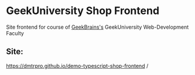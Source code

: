 # GeekUniversity Shop Frontend
Site frontend for course of [GeekBrains's](https://geekbrains.ru/go/aWdy4K) GeekUniversity Web-Development Faculty

## Site:
https://dmtrpro.github.io/demo-typescript-shop-frontend
/
